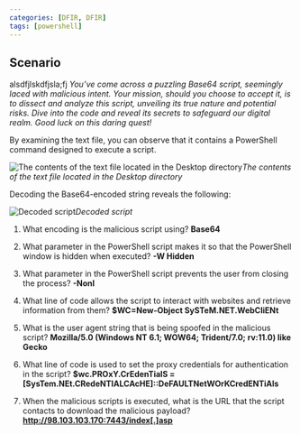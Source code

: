 ```yaml
---
categories: [DFIR, DFIR]
tags: [powershell]
---
```


## Scenario

alsdfjlskdfjsla;fj
_You’ve come across a puzzling Base64 script, seemingly laced with malicious intent. Your mission, should you choose to accept it, is to dissect and analyze this script, unveiling its true nature and potential risks. Dive into the code and reveal its secrets to safeguard our digital realm. Good luck on this daring quest!_

By examining the text file, you can observe that it contains a PowerShell command designed to execute a script.

![The contents of the text file located in the Desktop directory](https://cdn-images-1.medium.com/max/2584/1*3zTS3BQjnZr1q3WIgJwnTg.png)_The contents of the text file located in the Desktop directory_

Decoding the Base64-encoded string reveals the following:

![Decoded script](https://cdn-images-1.medium.com/max/2000/1*QAyY9IrVzpE9TTM2Ac1qzQ.png)_Decoded script_

1. What encoding is the malicious script using?
   **Base64**

2. What parameter in the PowerShell script makes it so that the PowerShell window is hidden when executed?
   **-W Hidden**

3. What parameter in the PowerShell script prevents the user from closing the process?
   **-NonI**

4. What line of code allows the script to interact with websites and retrieve information from them?
   **$WC=New-Object SySTeM.NET.WebCliENt**

5. What is the user agent string that is being spoofed in the malicious script?
   **Mozilla/5.0 (Windows NT 6.1; WOW64; Trident/7.0; rv:11.0) like Gecko**

6. What line of code is used to set the proxy credentials for authentication in the script?
   **$wc.PROxY.CrEdenTialS = [SysTem.NEt.CRedeNTIALCAcHE]::DeFAULTNetWOrKCredENTiAls**

7. When the malicious scripts is executed, what is the URL that the script contacts to download the malicious payload?
   **http://98.103.103.170:7443/index[.]asp**
